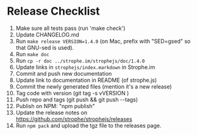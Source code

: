 # Release Checklist

1. Make sure all tests pass (run 'make check')
2. Update CHANGELOG.md
3. Run `make release VERSION=1.4.0` (on Mac, prefix with "SED=gsed" so that GNU-sed is used).
4. Run `make doc`
5. Run `cp -r doc ../strophe.im/strophejs/doc/1.4.0`
5. Update links in `strophejs/index.markdown` in Strophe.im
6. Commit and push new documentation
7. Update link to documentation in README (of strophe.js)
8. Commit the newly generated files (mention it's a new release)
9. Tag code with version (git tag -s vVERSION )
10. Push repo and tags (git push && git push --tags)
11. Publish on NPM: "npm publish"
12. Update the release notes on https://github.com/strophe/strophejs/releases
13. Run `npm pack` and upload the tgz file to the releases page.
